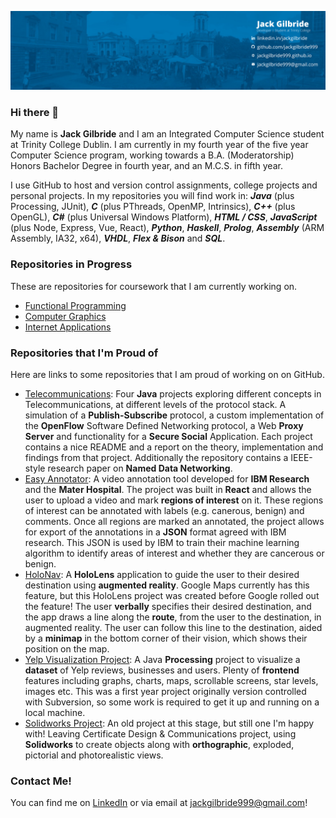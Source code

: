 ![Cover Photo](cover.png)
### Hi there 👋

My name is **Jack Gilbride** and I am an Integrated Computer Science student at Trinity College Dublin. I am currently in my fourth year of the five year Computer Science program, working towards a B.A. (Moderatorship) Honors Bachelor Degree in fourth year, and an M.C.S. in fifth year. 

I use GitHub to host and version control assignments, college projects and personal projects. In my repositories you will find work in: ***Java*** (plus Processing, JUnit), ***C*** (plus PThreads, OpenMP, Intrinsics), ***C++*** (plus OpenGL), ***C#*** (plus Universal Windows Platform), ***HTML / CSS***, ***JavaScript*** (plus Node, Express, Vue, React), ***Python***, ***Haskell***, ***Prolog***, ***Assembly*** (ARM Assembly, IA32, x64), ***VHDL***, ***Flex & Bison*** and ***SQL***.

### Repositories in Progress
These are repositories for coursework that I am currently working on.
- [Functional Programming](https://github.com/jackgilbride999/Functional-Programming)
- [Computer Graphics](https://github.com/jackgilbride999/Computer-Graphics)
- [Internet Applications](https://github.com/jackgilbride999/Internet-Applications)

### Repositories that I'm Proud of
Here are links to some repositories that I am proud of working on on GitHub.
- [Telecommunications](https://github.com/jackgilbride999/Telecommunications): Four **Java** projects exploring different concepts in Telecommunications, at different levels of the protocol stack. A simulation of a **Publish-Subscribe** protocol, a custom implementation of the **OpenFlow** Software Defined Networking protocol, a Web **Proxy Server** and functionality for a **Secure Social** Application. Each project contains a nice README and a report on the theory, implementation and findings from that project. Additionally the repository contains a IEEE-style research paper on **Named Data Networking**.
- [Easy Annotator](https://github.com/CSU33013-SWENG-Group-9/Easy-Annotator): A video annotation tool developed for **IBM Research** and the **Mater Hospital**. The project was built in **React** and allows the user to upload a video and mark **regions of interest** on it. These regions of interest can be annotated with labels (e.g. canerous, benign) and comments. Once all regions are marked an annotated, the project allows for export of the annotations in a **JSON** format agreed with IBM research. This JSON is used by IBM to train their machine learning algorithm to identify areas of interest and whether they are cancerous or benign.
- [HoloNav](https://github.com/jackgilbride999/HoloNav): A **HoloLens** application to guide the user to their desired destination using **augmented reality**. Google Maps currently has this feature, but this HoloLens project was created before Google rolled out the feature! The user **verbally** specifies their desired destination, and the app draws a line along the **route**, from the user to the destination, in augmented reality. The user can follow this line to the destination, aided by a **minimap** in the bottom corner of their vision, which shows their position on the map.
- [Yelp Visualization Project](https://github.com/jackgilbride999/Yelp-Visualization-Project): A Java **Processing** project to visualize a **dataset** of Yelp reviews, businesses and users. Plenty of **frontend** features including graphs, charts, maps, scrollable screens, star levels, images etc. This was a first year project originally version controlled with Subversion, so some work is required to get it up and running on a local machine.
- [Solidworks Project](https://github.com/jackgilbride999/Solidworks-Project): An old project at this stage, but still one I'm happy with! Leaving Certificate Design & Communications project, using **Solidworks** to create objects along with **orthographic**, exploded, pictorial and photorealistic views. 

### Contact Me!
You can find me on [LinkedIn](https://www.linkedin.com/in/jackgilbride/) or via email at [jackgilbride999@gmail.com](mailto:jackgilbride999@gmail.com)!
<!--
**jackgilbride999/jackgilbride999** is a ✨ _special_ ✨ repository because its `README.md` (this file) appears on your GitHub profile.

Here are some ideas to get you started:

- 🔭 I’m currently working on ...
- 🌱 I’m currently learning ...
- 👯 I’m looking to collaborate on ...
- 🤔 I’m looking for help with ...
- 💬 Ask me about ...
- 📫 How to reach me: ...
- 😄 Pronouns: ...
- ⚡ Fun fact: ...
-->
